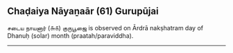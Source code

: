 ## Chaḍaiya Nāyaṉaār (61) Gurupūjai
சடைய நாயனார் (௬௧) குருபூஜை is observed on Ārdrā nakṣhatram day of Dhanuḥ (solar) month (praatah/paraviddha).



---
